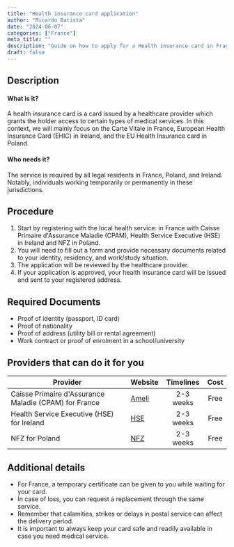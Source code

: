 ```yaml
---
title: "Health insurance card application"
author: "Ricardo Batista"
date: "2024-06-07"
categories: ["France"]
meta_title: ""
description: "Guide on how to apply for a Health insurance card in France, Ireland, and Poland"
draft: false
---
```


## Description
#### What is it?
A health insurance card is a card issued by a healthcare provider which grants the holder access to certain types of medical services. In this context, we will mainly focus on the Carte Vitale in France, European Health Insurance Card (EHIC) in Ireland, and the EU Health Insurance card in Poland.
#### Who needs it?
The service is required by all legal residents in France, Poland, and Ireland. Notably, individuals working temporarily or permanently in these jurisdictions.

## Procedure
1. Start by registering with the local health service: in France with Caisse Primaire d'Assurance Maladie (CPAM), Health Service Executive (HSE) in Ireland and NFZ in Poland.
2. You will need to fill out a form and provide necessary documents related to your identity, residency, and work/study situation.
3. The application will be reviewed by the healthcare provider.
4. If your application is approved, your health insurance card will be issued and sent to your registered address.

## Required Documents
- Proof of identity (passport, ID card)
- Proof of nationality
- Proof of address (utility bill or rental agreement)
- Work contract or proof of enrolment in a school/university

## Providers that can do it for you

| Provider        |     Website     |     Timelines    |       Cost      |
| --------------- | --------------- |  :-------------: | :-------------: |
| Caisse Primaire d'Assurance Maladie (CPAM) for France |  [Ameli](https://www.ameli.fr/) |      2-3 weeks      |        Free       |
| Health Service Executive (HSE) for Ireland | [HSE](https://www2.hse.ie/) | 2-3 weeks | Free |
| NFZ for Poland | [NFZ](http://www.nfz.gov.pl/) | 2-3 weeks | Free |

## Additional details
- For France, a temporary certificate can be given to you while waiting for your card.
- In case of loss, you can request a replacement through the same service.
- Remember that calamities, strikes or delays in postal service can affect the delivery period.
- It is important to always keep your card safe and readily available in case you need medical service.